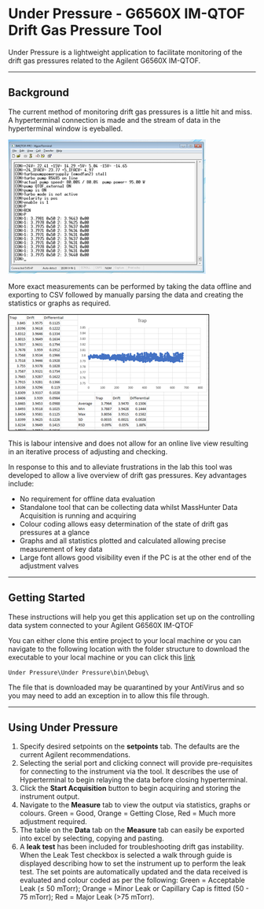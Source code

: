 # Under Pressure - G6560X IM-QTOF Drift Gas Pressure Tool

Under Pressure is a lightweight application to facilitate monitoring of the drift gas pressures related to the Agilent G6560X IM-QTOF.

---

## Background

The current method of monitoring drift gas pressures is a little hit and miss. A hyperterminal connection is made and the stream of data in the hyperterminal window is eyeballed.

![A view of the hyperterminal window](https://raw.githubusercontent.com/pageyboy/UnderPressure/master/Readme%20Images/Hyperterminal.png)

More exact measurements can be performed by taking the data offline and exporting to CSV followed by manually parsing the data and creating the statistics or graphs as required.

![Manual creation of statistics and graphs in excel](https://raw.githubusercontent.com/pageyboy/UnderPressure/master/Readme%20Images/ExcelGraph.png)

This is labour intensive and does not allow for an online live view resulting in an iterative process of adjusting and checking.

In response to this and to alleviate frustrations in the lab this tool was developed to allow a live overview of drift gas pressures. Key advantages include:

* No requirement for offline data evaluation
* Standalone tool that can be collecting data whilst MassHunter Data Acquisition is running and acquiring
* Colour coding allows easy determination of the state of drift gas pressures at a glance
* Graphs and all statistics plotted and calculated allowing precise measurement of key data
* Large font allows good visibility even if the PC is at the other end of the adjustment valves

---

## Getting Started

These instructions will help you get this application set up on the controlling data system connected to your Agilent G6560X IM-QTOF

You can either clone this entire project to your local machine or you can navigate to the following location with the folder structure to download the executable to your local machine or you can click this [link](https://github.com/pageyboy/UnderPressure/raw/master/Under%20Pressure/Under%20Pressure/bin/Debug/Under%20Pressure.exe)

```
Under Pressure\Under Pressure\bin\Debug\
```

The file that is downloaded may be quarantined by your AntiVirus and so you may need to add an exception in to allow this file through.

---

## Using Under Pressure

1. Specify desired setpoints on the **setpoints** tab. The defaults are the current Agilent recommendations.
2. Selecting the serial port and clicking connect will provide pre-requisites for connecting to the instrument via the tool. It describes the use of Hyperterminal to begin relaying the data before closing hyperterminal.
3. Click the **Start Acquisition** button to begin acquiring and storing the instrument output.
4. Navigate to the **Measure** tab to view the output via statistics, graphs or colours. Green = Good, Orange = Getting Close, Red = Much more adjustment required.
5. The table on the **Data** tab on the **Measure** tab can easily be exported into excel by selecting, copying and pasting.
6. A **leak test** has been included for troubleshooting drift gas instability. When the Leak Test checkbox is selected a walk through guide is displayed describing how to set the instrument up to perform the leak test. The set points are automatically updated and the data received is evaluated and colour coded as per the following: Green = Acceptable Leak (&#8804; 50 mTorr); Orange = Minor Leak or Capillary Cap is fitted (50 - 75 mTorr); Red = Major Leak (>75 mTorr).
